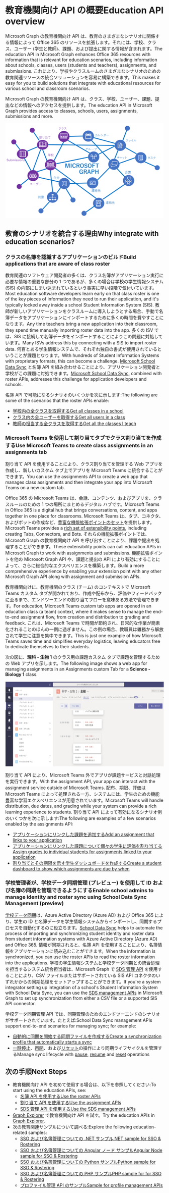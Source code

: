 # <a name="education-api-overview"></a><span data-ttu-id="a903d-101">教育機関向け API の概要</span><span class="sxs-lookup"><span data-stu-id="a903d-101">Education API overview</span></span>

<span data-ttu-id="a903d-102">Microsoft Graph の教育機関向け API は、教育のさまざまなシナリオに関係する情報によって Office 365 のリソースを拡張します。それには、学校、クラス、ユーザー (学生と教師)、課題、および提出に関する情報が含まれます。</span><span class="sxs-lookup"><span data-stu-id="a903d-102">The education API in Microsoft Graph enhances Office 365 resources with information that is relevant for education scenarios, including information about schools, classes, users (students and teachers), assignments, and submissions.</span></span> <span data-ttu-id="a903d-103">これにより、学校やクラスルームのさまざまなシナリオのための教育関連リソースの統合ソリューションを容易に構築できます。</span><span class="sxs-lookup"><span data-stu-id="a903d-103">This makes it easy for you to build solutions that integrate with educational resources for various school and classroom scenarios.</span></span>

<span data-ttu-id="a903d-104">Microsoft Graph の教育機関向け API は、クラス、学校、ユーザー、課題、提出などの情報へのアクセスを提供します。</span><span class="sxs-lookup"><span data-stu-id="a903d-104">The education API in Microsoft Graph provides access to classes, schools, users, assignments, submissions and more.</span></span>

![EDU グラフの概要](images/EDUGraph.PNG)

## <a name="why-integrate-with-education-scenarios"></a><span data-ttu-id="a903d-106">教育のシナリオを統合する理由</span><span class="sxs-lookup"><span data-stu-id="a903d-106">Why integrate with education scenarios?</span></span>

### <a name="build-applications-that-are-aware-of-class-roster"></a><span data-ttu-id="a903d-107">クラスの名簿を認識するアプリケーションのビルド</span><span class="sxs-lookup"><span data-stu-id="a903d-107">Build applications that are aware of class roster</span></span>

<span data-ttu-id="a903d-108">教育関連のソフトウェア開発者の多くは、クラス名簿がアプリケーション実行に必要な情報の重要な部分の 1 つであるが、多くの場合は学校の学生情報システム (SIS) の内部にしまい込まれているという事実に早い段階で気付いています。</span><span class="sxs-lookup"><span data-stu-id="a903d-108">Most education software developers learn early on that class roster is one of the key pieces of information they need to run their application, and it's typically locked away inside a school Student Information System (SIS).</span></span> <span data-ttu-id="a903d-109">教師が新しいアプリケーションをクラスルームに導入しようとする場合、手動で名簿データをアプリケーションにインポートするために多くの時間を費やすことになります。</span><span class="sxs-lookup"><span data-stu-id="a903d-109">Any time teachers bring a new application into their classroom, they spend time manually importing roster data into the app.</span></span> <span data-ttu-id="a903d-110">多くの ISV では、SIS に接続して名簿データをインポートすることによりこの問題に対処しています。</span><span class="sxs-lookup"><span data-stu-id="a903d-110">Many ISVs address this by connecting with a SIS to import roster data.</span></span> <span data-ttu-id="a903d-111">何百とある学生情報システムで、それぞれ独自の書式が使用されているということが課題となります。</span><span class="sxs-lookup"><span data-stu-id="a903d-111">With hundreds of Student Information Systems with proprietary formats, this can become a challenge.</span></span> <span data-ttu-id="a903d-112">[Microsoft School Data Sync](https://sds.microsoft.com/) と名簿 API を組み合わせることにより、アプリケーション開発者と学校がこの課題に対処できます。</span><span class="sxs-lookup"><span data-stu-id="a903d-112">[Microsoft School Data Sync](https://sds.microsoft.com/), combined with roster APIs, addresses this challenge for application developers and schools.</span></span>

<span data-ttu-id="a903d-113">名簿 API で可能になるシナリオのいくつかを次に示します:</span><span class="sxs-lookup"><span data-stu-id="a903d-113">The following are some of the scenarios that the roster APIs enable:</span></span>

- [<span data-ttu-id="a903d-114">学校内の全クラスを取得する</span><span class="sxs-lookup"><span data-stu-id="a903d-114">Get all classes in a school</span></span>](https://developer.microsoft.com/en-us/graph/docs/api-reference/v1.0/api/educationschool_list_classes)
- [<span data-ttu-id="a903d-115">クラス内の全ユーザーを取得する</span><span class="sxs-lookup"><span data-stu-id="a903d-115">Get all users in a class</span></span>](https://developer.microsoft.com/en-us/graph/docs/api-reference/v1.0/api/educationclass_list_members)
- [<span data-ttu-id="a903d-116">教師の担当する全クラスを取得する</span><span class="sxs-lookup"><span data-stu-id="a903d-116">Get all the classes I teach</span></span>](https://developer.microsoft.com/en-us/graph/docs/api-reference/v1.0/api/educationuser_list_classes)


### <a name="use-microsoft-teams-to-create-class-assignments-in-an-assignments-tab"></a><span data-ttu-id="a903d-117">Microsoft Teams を使用して割り当てタブでクラス割り当てを作成する</span><span class="sxs-lookup"><span data-stu-id="a903d-117">Use Microsoft Teams to create class assignments in an assignments tab</span></span>


<span data-ttu-id="a903d-118">割り当て API を使用することにより、クラス割り当てを管理する Web アプリを作成し、新しいカスタム タブ上でアプリを Microsoft Teams に統合することができます。</span><span class="sxs-lookup"><span data-stu-id="a903d-118">You can use the assignments API to create a web app that manages class assignments and then integrate your app into Microsoft Teams on a new custom tab.</span></span>  

<span data-ttu-id="a903d-119">Office 365 の Microsoft Teams は、会話、コンテンツ、およびアプリを、クラスルールのための 1 つの場所にまとめるデジタル ハブです。</span><span class="sxs-lookup"><span data-stu-id="a903d-119">Microsoft Teams in Office 365 is a digital hub that brings conversations, content, and apps together in one place for classrooms.</span></span> <span data-ttu-id="a903d-120">Microsoft Teams は、タブ、コネクタ、およびボットの作成など、[豊富な機能拡張ポイントのセット](https://docs.microsoft.com/en-us/microsoftteams/platform/concepts/apps/apps-overview)を提供します。</span><span class="sxs-lookup"><span data-stu-id="a903d-120">Microsoft Teams provides a [rich set of extensibility points](https://docs.microsoft.com/en-us/microsoftteams/platform/concepts/apps/apps-overview), including creating Tabs, Connectors, and Bots.</span></span> <span data-ttu-id="a903d-121">それらの機能拡張ポイントでは、Microsoft Graph の教育機関向け API を呼び出すことにより、課題や提出を処理することができます。</span><span class="sxs-lookup"><span data-stu-id="a903d-121">These extensibility points can call education APIs in Microsoft Graph to work with assignments and submissions.</span></span> <span data-ttu-id="a903d-122">機能拡張ポイントを他の Microsoft Graph API や、課題と提出の API により有効にすることによって、さらに総合的なエクスペリエンスを構築します。</span><span class="sxs-lookup"><span data-stu-id="a903d-122">Build a more comprehensive experience by enabling your extension point with any other Microsoft Graph API along with assignment and submission APIs.</span></span>

<span data-ttu-id="a903d-123">教育機関向けに、教育機関のクラス (チーム) のコンテキストで Microsoft Teams カスタム タブが開かれており、作成や配布から、評価やフィードバックに至るまで、エンドツーエンドの割り当てフローを意味ある方法で管理できます。</span><span class="sxs-lookup"><span data-stu-id="a903d-123">For education, Microsoft Teams custom tab apps are opened in an education class (a team) context, where it makes sense to manage the end-to-end assignment flow, from creation and distribution to grading and feedback.</span></span> <span data-ttu-id="a903d-124">これは、Microsoft Teams で時間が節約され、日常的な作業が簡素化されることのほんの一例に過ぎません。この例の場合、教職員は雑務から解放されて学生に注意を集中できます。</span><span class="sxs-lookup"><span data-stu-id="a903d-124">This is just one example of how Microsoft Teams saves time and simplifies everyday logistics, leaving educators free to dedicate themselves to their students.</span></span>

<span data-ttu-id="a903d-125">次の図に、**理科 - 生物 1** のクラス用の課題カスタム タブで課題を管理するための Web アプリを示します。</span><span class="sxs-lookup"><span data-stu-id="a903d-125">The following image shows a web app for managing assignments in an Assignments custom Tab for a **Science - Biology 1** class.</span></span>

![理科 - 生物のクラス用 Microsoft Teams の課題タブのスクリーンショット](images/AssignmentsInTeams.PNG)


<span data-ttu-id="a903d-127">割り当て API により、Microsoft Teams 外でアプリが課題サービスと対話処理を実行できます。</span><span class="sxs-lookup"><span data-stu-id="a903d-127">With the assignment API, your app can interact with the assignment service outside of Microsoft Teams.</span></span> <span data-ttu-id="a903d-128">配布、期限、評価は Microsoft Teams によって処理される一方、システムには、学生のための機能豊富な学習エクスペリエンスが用意されています。</span><span class="sxs-lookup"><span data-stu-id="a903d-128">Microsoft Teams will handle distribution, due dates, and grading while your system can provide a rich learning experience to students.</span></span>
<span data-ttu-id="a903d-129">割り当て API によって有効になるシナリオ例のいくつかを次に示します:</span><span class="sxs-lookup"><span data-stu-id="a903d-129">The following are examples of a few scenarios enabled by the assignments API:</span></span>

- [<span data-ttu-id="a903d-130">アプリケーションにリンクした課題を追加する</span><span class="sxs-lookup"><span data-stu-id="a903d-130">Add an assignment that links to your application</span></span>](https://developer.microsoft.com/en-us/graph/docs/api-reference/beta/api/educationclass_post_assignments) 
- [<span data-ttu-id="a903d-131">アプリケーションにリンクした課題について個々の学生に評価を割り当てる</span><span class="sxs-lookup"><span data-stu-id="a903d-131">Assign grades to individual students for assignments linked to your application</span></span>](https://developer.microsoft.com/en-us/graph/docs/api-reference/beta/api/educationsubmission_update)
- [<span data-ttu-id="a903d-132">割り当てとその期限を示す学生ダッシュボードを作成する</span><span class="sxs-lookup"><span data-stu-id="a903d-132">Create a student dashboard to show which assignments are due by when</span></span>](https://developer.microsoft.com/en-us/graph/docs/api-reference/beta/api/educationclass_list_assignments)


### <a name="enable-school-admins-to-manage-identity-and-roster-sync-using-school-data-sync-management-preview"></a><span data-ttu-id="a903d-133">学校管理者が、学校データ同期管理 (プレビュー) を使用して ID および名簿の同期を管理できるようにする</span><span class="sxs-lookup"><span data-stu-id="a903d-133">Enable school admins to manage identity and roster sync using School Data Sync Management (preview)</span></span>

<span data-ttu-id="a903d-134">[学校データ同期](https://sds.microsoft.com/)は、Azure Active Directory (Azure AD) および Office 365 により、学生の ID と名簿データを学生情報システムからインポートし、同期するプロセスを自動化するのに役立ちます。</span><span class="sxs-lookup"><span data-stu-id="a903d-134">[School Data Sync](https://sds.microsoft.com/) helps to automate the process of importing and synchronizing student identity and roster data from student information systems with Azure Active Directory (Azure AD) and Office 365.</span></span> <span data-ttu-id="a903d-135">情報が同期されると、名簿 API を使用することにより、名簿情報をアプリケーションに読み込むことができます。</span><span class="sxs-lookup"><span data-stu-id="a903d-135">When the information is synchronized, you can use the roster APIs to read the roster information into the applications.</span></span> <span data-ttu-id="a903d-136">学校の学生情報システムと学校データ同期との統合処理を担当するシステム統合担当者は、Microsoft Graph で [SDS 管理 API](https://developer.microsoft.com/en-us/graph/docs/api-reference/beta/resources/educationsynchronizationprofile) を使用することにより、CSV ファイルまたはサポートされている SIS API コネクタのいずれかからの同期処理をセットアップすることができます。</span><span class="sxs-lookup"><span data-stu-id="a903d-136">If you're a system integrator setting up integration of a school's Student Information System with School Data Sync, you can use the [SDS management APIs](https://developer.microsoft.com/en-us/graph/docs/api-reference/beta/resources/educationsynchronizationprofile) in Microsoft Graph to set up synchronization from either a CSV file or a supported SIS API connector.</span></span>

<span data-ttu-id="a903d-137">学校データ同期管理 API では、同期管理のためのエンドツーエンドのシナリオがサポートされています。たとえば:</span><span class="sxs-lookup"><span data-stu-id="a903d-137">School Data Sync management APIs support end-to-end scenarios for managing sync; for example:</span></span>

- [<span data-ttu-id="a903d-138">自動的に同期を開始する同期ファイルを作成する</span><span class="sxs-lookup"><span data-stu-id="a903d-138">Create a synchronization profile that automatically starts a sync</span></span>](https://developer.microsoft.com/en-us/graph/docs/api-reference/beta/api/educationsynchronizationprofile_post)
- <span data-ttu-id="a903d-139">[一時停止](https://developer.microsoft.com/en-us/graph/docs/api-reference/beta/api/educationsynchronizationprofile_pause)、[再開](https://developer.microsoft.com/en-us/graph/docs/api-reference/beta/api/educationsynchronizationprofile_resume)、および[リセット](https://developer.microsoft.com/en-us/graph/docs/api-reference/beta/api/educationsynchronizationprofile_reset)の操作により同期ライフサイクルを管理する</span><span class="sxs-lookup"><span data-stu-id="a903d-139">Manage sync lifecycle with [pause](https://developer.microsoft.com/en-us/graph/docs/api-reference/beta/api/educationsynchronizationprofile_pause), [resume](https://developer.microsoft.com/en-us/graph/docs/api-reference/beta/api/educationsynchronizationprofile_resume) and [reset](https://developer.microsoft.com/en-us/graph/docs/api-reference/beta/api/educationsynchronizationprofile_reset) operations</span></span>


## <a name="next-steps"></a><span data-ttu-id="a903d-140">次の手順</span><span class="sxs-lookup"><span data-stu-id="a903d-140">Next Steps</span></span>

- <span data-ttu-id="a903d-141">教育機関向け API を初めて使用する場合は、以下を参照してください:</span><span class="sxs-lookup"><span data-stu-id="a903d-141">To start using the education APIs, see:</span></span>
    - [<span data-ttu-id="a903d-142">名簿 API を使用する</span><span class="sxs-lookup"><span data-stu-id="a903d-142">Use the roster APIs</span></span>](https://developer.microsoft.com/en-us/graph/docs/api-reference/v1.0/resources/education-overview)
    - [<span data-ttu-id="a903d-143">割り当て API を使用する</span><span class="sxs-lookup"><span data-stu-id="a903d-143">Use the assignment APIs</span></span>](https://developer.microsoft.com/en-us/graph/docs/api-reference/beta/resources/educationassignment)
    - [<span data-ttu-id="a903d-144">SDS 管理 API を使用する</span><span class="sxs-lookup"><span data-stu-id="a903d-144">Use the SDS management APIs</span></span>](https://developer.microsoft.com/en-us/graph/docs/api-reference/beta/resources/educationsynchronizationprofile)
- <span data-ttu-id="a903d-145">[Graph Explorer](https://developer.microsoft.com/en-us/graph/graph-explorer) で教育機関向け API を試す。</span><span class="sxs-lookup"><span data-stu-id="a903d-145">Try the education APIs in [Graph Explorer](https://developer.microsoft.com/en-us/graph/graph-explorer).</span></span>
- <span data-ttu-id="a903d-146">次の教育関連サンプルについて調べる:</span><span class="sxs-lookup"><span data-stu-id="a903d-146">Explore the following education-related samples:</span></span>
    - [<span data-ttu-id="a903d-147">SSO および名簿管理についての .NET サンプル</span><span class="sxs-lookup"><span data-stu-id="a903d-147">.NET sample for SSO & Rostering</span></span>](https://github.com/OfficeDev/O365-EDU-AspNetMVC-Samples)
    - [<span data-ttu-id="a903d-148">SSO および名簿管理についての Angular ノード サンプル</span><span class="sxs-lookup"><span data-stu-id="a903d-148">Angular Node sample for SSO & Rostering</span></span>](https://github.com/OfficeDev/O365-EDU-AngularNodeJS-Samples)   
    - [<span data-ttu-id="a903d-149">SSO および名簿管理についての Python サンプル</span><span class="sxs-lookup"><span data-stu-id="a903d-149">Python sample for SSO & Rostering</span></span>](https://github.com/OfficeDev/O365-EDU-Python-Samples)
    - [<span data-ttu-id="a903d-150">SSO および名簿管理についての PHP サンプル</span><span class="sxs-lookup"><span data-stu-id="a903d-150">PHP sample for for SSO & Rostering</span></span>](https://github.com/OfficeDev/O365-EDU-PHP-Samples)
    - [<span data-ttu-id="a903d-151">プロファイル管理 API のサンプル</span><span class="sxs-lookup"><span data-stu-id="a903d-151">Sample for profile management APIs</span></span>](https://github.com/OfficeDev/O365-EDU-SDS-AspNetMVC-Samples) 



 

